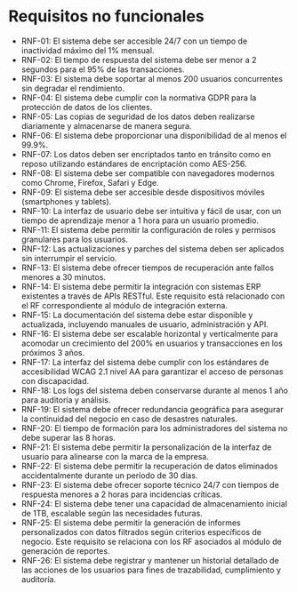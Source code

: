 # Requisitos no funcionales 
- RNF-01: El sistema debe ser accesible 24/7 con un tiempo de inactividad máximo del 1% mensual.
- RNF-02: El tiempo de respuesta del sistema debe ser menor a 2 segundos para el 95% de las transacciones.
- RNF-03: El sistema debe soportar al menos 200 usuarios concurrentes sin degradar el rendimiento.
- RNF-04: El sistema debe cumplir con la normativa GDPR para la protección de datos de los clientes.
- RNF-05: Las copias de seguridad de los datos deben realizarse diariamente y almacenarse de manera segura.
- RNF-06: El sistema debe proporcionar una disponibilidad de al menos el 99.9%.
- RNF-07: Los datos deben ser encriptados tanto en tránsito como en reposo utilizando estándares de encriptación como AES-256.
- RNF-08: El sistema debe ser compatible con navegadores modernos como Chrome, Firefox, Safari y Edge.
- RNF-09: El sistema debe ser accesible desde dispositivos móviles (smartphones y tablets).
- RNF-10: La interfaz de usuario debe ser intuitiva y fácil de usar, con un tiempo de aprendizaje menor a 1 hora para un usuario promedio.
- RNF-11: El sistema debe permitir la configuración de roles y permisos granulares para los usuarios.
- RNF-12: Las actualizaciones y parches del sistema deben ser aplicados sin interrumpir el servicio.
- RNF-13: El sistema debe ofrecer tiempos de recuperación ante fallos menores a 30 minutos.
- RNF-14: El sistema debe permitir la integración con sistemas ERP existentes a través de APIs RESTful. Este requisito está relacionado con el RF correspondiente al módulo de integración externa.
- RNF-15: La documentación del sistema debe estar disponible y actualizada, incluyendo manuales de usuario, administración y API.
- RNF-16: El sistema debe ser escalable horizontal y verticalmente para acomodar un crecimiento del 200% en usuarios y transacciones en los próximos 3 años.
- RNF-17: La interfaz del sistema debe cumplir con los estándares de accesibilidad WCAG 2.1 nivel AA para garantizar el acceso de personas con discapacidad.
- RNF-18: Los logs del sistema deben conservarse durante al menos 1 año para auditoría y análisis.
- RNF-19: El sistema debe ofrecer redundancia geográfica para asegurar la continuidad del negocio en caso de desastres naturales.
- RNF-20: El tiempo de formación para los administradores del sistema no debe superar las 8 horas.
- RNF-21: El sistema debe permitir la personalización de la interfaz de usuario para alinearse con la marca de la empresa.
- RNF-22: El sistema debe permitir la recuperación de datos eliminados accidentalmente durante un período de 30 días.
- RNF-23: El sistema debe ofrecer soporte técnico 24/7 con tiempos de respuesta menores a 2 horas para incidencias críticas.
- RNF-24: El sistema debe tener una capacidad de almacenamiento inicial de 1TB, escalable según las necesidades futuras.
- RNF-25: El sistema debe permitir la generación de informes personalizados con datos filtrados según criterios específicos de negocio. Este requisito se relaciona con los RF asociados al módulo de generación de reportes.
- RNF-26: El sistema debe registrar y mantener un historial detallado de las acciones de los usuarios para fines de trazabilidad, cumplimiento y auditoría.